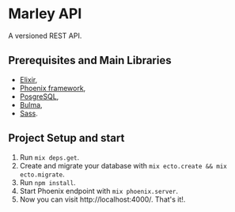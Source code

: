 # Marley API

A versioned REST API.

## Prerequisites and Main Libraries

* [Elixir](elixir-lang.org/),
* [Phoenix framework](http://www.phoenixframework.org/),
* [PosgreSQL](https://www.postgresql.org/),
* [Bulma](http://bulma.io/),
* [Sass](http://sass-lang.com/).

## Project Setup and start

1. Run `mix deps.get`.
2. Create and migrate your database with `mix ecto.create && mix ecto.migrate`.
3. Run `npm install`.
4. Start Phoenix endpoint with `mix phoenix.server`.
5. Now you can visit http://localhost:4000/. That's it!.